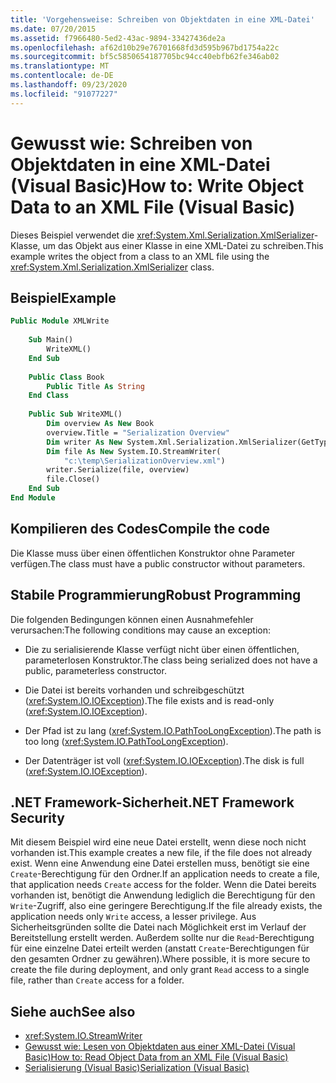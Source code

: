 ```yaml
---
title: 'Vorgehensweise: Schreiben von Objektdaten in eine XML-Datei'
ms.date: 07/20/2015
ms.assetid: f7966480-5ed2-43ac-9894-33427436de2a
ms.openlocfilehash: af62d10b29e76701668fd3d595b967bd1754a22c
ms.sourcegitcommit: bf5c5850654187705bc94cc40ebfb62fe346ab02
ms.translationtype: MT
ms.contentlocale: de-DE
ms.lasthandoff: 09/23/2020
ms.locfileid: "91077227"
---
```

# <a name="how-to-write-object-data-to-an-xml-file-visual-basic"></a><span data-ttu-id="da452-102">Gewusst wie: Schreiben von Objektdaten in eine XML-Datei (Visual Basic)</span><span class="sxs-lookup"><span data-stu-id="da452-102">How to: Write Object Data to an XML File (Visual Basic)</span></span>

<span data-ttu-id="da452-103">Dieses Beispiel verwendet die <xref:System.Xml.Serialization.XmlSerializer>-Klasse, um das Objekt aus einer Klasse in eine XML-Datei zu schreiben.</span><span class="sxs-lookup"><span data-stu-id="da452-103">This example writes the object from a class to an XML file using the <xref:System.Xml.Serialization.XmlSerializer> class.</span></span>  
  
## <a name="example"></a><span data-ttu-id="da452-104">Beispiel</span><span class="sxs-lookup"><span data-stu-id="da452-104">Example</span></span>  
  
```vb  
Public Module XMLWrite  
  
    Sub Main()  
        WriteXML()  
    End Sub  
  
    Public Class Book  
        Public Title As String  
    End Class  
  
    Public Sub WriteXML()  
        Dim overview As New Book  
        overview.Title = "Serialization Overview"  
        Dim writer As New System.Xml.Serialization.XmlSerializer(GetType(Book))  
        Dim file As New System.IO.StreamWriter(  
            "c:\temp\SerializationOverview.xml")  
        writer.Serialize(file, overview)  
        file.Close()  
    End Sub  
End Module  
```  
  
## <a name="compile-the-code"></a><span data-ttu-id="da452-105">Kompilieren des Codes</span><span class="sxs-lookup"><span data-stu-id="da452-105">Compile the code</span></span>  

 <span data-ttu-id="da452-106">Die Klasse muss über einen öffentlichen Konstruktor ohne Parameter verfügen.</span><span class="sxs-lookup"><span data-stu-id="da452-106">The class must have a public constructor without parameters.</span></span>  
  
## <a name="robust-programming"></a><span data-ttu-id="da452-107">Stabile Programmierung</span><span class="sxs-lookup"><span data-stu-id="da452-107">Robust Programming</span></span>  

 <span data-ttu-id="da452-108">Die folgenden Bedingungen können einen Ausnahmefehler verursachen:</span><span class="sxs-lookup"><span data-stu-id="da452-108">The following conditions may cause an exception:</span></span>  
  
- <span data-ttu-id="da452-109">Die zu serialisierende Klasse verfügt nicht über einen öffentlichen, parameterlosen Konstruktor.</span><span class="sxs-lookup"><span data-stu-id="da452-109">The class being serialized does not have a public, parameterless constructor.</span></span>  
  
- <span data-ttu-id="da452-110">Die Datei ist bereits vorhanden und schreibgeschützt (<xref:System.IO.IOException>).</span><span class="sxs-lookup"><span data-stu-id="da452-110">The file exists and is read-only (<xref:System.IO.IOException>).</span></span>  
  
- <span data-ttu-id="da452-111">Der Pfad ist zu lang (<xref:System.IO.PathTooLongException>).</span><span class="sxs-lookup"><span data-stu-id="da452-111">The path is too long (<xref:System.IO.PathTooLongException>).</span></span>  
  
- <span data-ttu-id="da452-112">Der Datenträger ist voll (<xref:System.IO.IOException>).</span><span class="sxs-lookup"><span data-stu-id="da452-112">The disk is full (<xref:System.IO.IOException>).</span></span>  
  
## <a name="net-framework-security"></a><span data-ttu-id="da452-113">.NET Framework-Sicherheit</span><span class="sxs-lookup"><span data-stu-id="da452-113">.NET Framework Security</span></span>  

 <span data-ttu-id="da452-114">Mit diesem Beispiel wird eine neue Datei erstellt, wenn diese noch nicht vorhanden ist.</span><span class="sxs-lookup"><span data-stu-id="da452-114">This example creates a new file, if the file does not already exist.</span></span> <span data-ttu-id="da452-115">Wenn eine Anwendung eine Datei erstellen muss, benötigt sie eine `Create`-Berechtigung für den Ordner.</span><span class="sxs-lookup"><span data-stu-id="da452-115">If an application needs to create a file, that application needs `Create` access for the folder.</span></span> <span data-ttu-id="da452-116">Wenn die Datei bereits vorhanden ist, benötigt die Anwendung lediglich die Berechtigung für den `Write`-Zugriff, also eine geringere Berechtigung.</span><span class="sxs-lookup"><span data-stu-id="da452-116">If the file already exists, the application needs only `Write` access, a lesser privilege.</span></span> <span data-ttu-id="da452-117">Aus Sicherheitsgründen sollte die Datei nach Möglichkeit erst im Verlauf der Bereitstellung erstellt werden. Außerdem sollte nur die `Read`-Berechtigung für eine einzelne Datei erteilt werden (anstatt `Create`-Berechtigungen für den gesamten Ordner zu gewähren).</span><span class="sxs-lookup"><span data-stu-id="da452-117">Where possible, it is more secure to create the file during deployment, and only grant `Read` access to a single file, rather than `Create` access for a folder.</span></span>  
  
## <a name="see-also"></a><span data-ttu-id="da452-118">Siehe auch</span><span class="sxs-lookup"><span data-stu-id="da452-118">See also</span></span>

- <xref:System.IO.StreamWriter>
- [<span data-ttu-id="da452-119">Gewusst wie: Lesen von Objektdaten aus einer XML-Datei (Visual Basic)</span><span class="sxs-lookup"><span data-stu-id="da452-119">How to: Read Object Data from an XML File (Visual Basic)</span></span>](how-to-read-object-data-from-an-xml-file.md)
- [<span data-ttu-id="da452-120">Serialisierung (Visual Basic)</span><span class="sxs-lookup"><span data-stu-id="da452-120">Serialization (Visual Basic)</span></span>](index.md)

